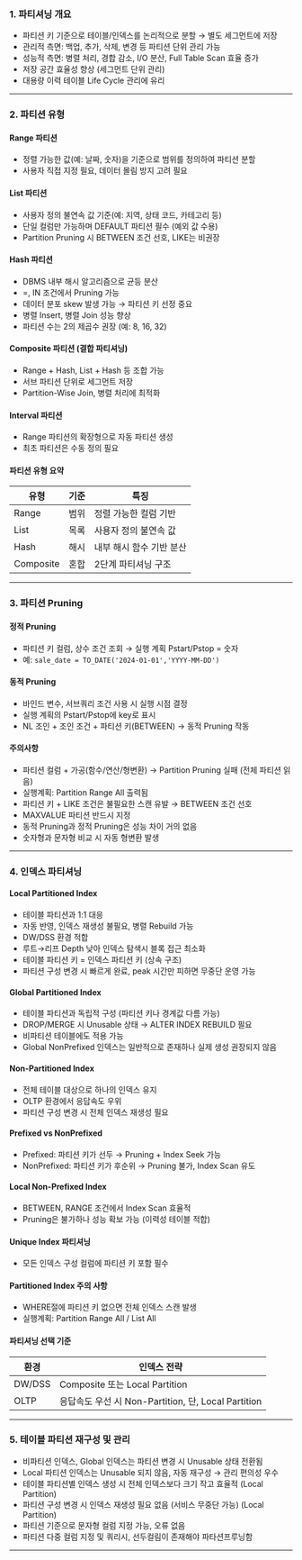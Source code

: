 
### 1. 파티셔닝 개요
- 파티션 키 기준으로 테이블/인덱스를 논리적으로 분할 → 별도 세그먼트에 저장
- 관리적 측면: 백업, 추가, 삭제, 변경 등 파티션 단위 관리 가능
- 성능적 측면: 병렬 처리, 경합 감소, I/O 분산, Full Table Scan 효율 증가
- 저장 공간 효율성 향상 (세그먼트 단위 관리)
- 대용량 이력 테이블 Life Cycle 관리에 유리

---

### 2. 파티션 유형

#### Range 파티션
- 정렬 가능한 값(예: 날짜, 숫자)을 기준으로 범위를 정의하여 파티션 분할
- 사용자 직접 지정 필요, 데이터 몰림 방지 고려 필요

#### List 파티션
- 사용자 정의 불연속 값 기준(예: 지역, 상태 코드, 카테고리 등)
- 단일 컬럼만 가능하며 DEFAULT 파티션 필수 (예외 값 수용)
- Partition Pruning 시 BETWEEN 조건 선호, LIKE는 비권장

#### Hash 파티션
- DBMS 내부 해시 알고리즘으로 균등 분산
- =, IN 조건에서 Pruning 가능
- 데이터 분포 skew 발생 가능 → 파티션 키 선정 중요
- 병렬 Insert, 병렬 Join 성능 향상
- 파티션 수는 2의 제곱수 권장 (예: 8, 16, 32)

#### Composite 파티션 (결합 파티셔닝)
- Range + Hash, List + Hash 등 조합 가능
- 서브 파티션 단위로 세그먼트 저장
- Partition-Wise Join, 병렬 처리에 최적화

#### Interval 파티션
- Range 파티션의 확장형으로 자동 파티션 생성
- 최초 파티션은 수동 정의 필요

#### 파티션 유형 요약
| 유형 | 기준 | 특징 |
|------|------|------|
| Range | 범위 | 정렬 가능한 컬럼 기반 |
| List | 목록 | 사용자 정의 불연속 값 |
| Hash | 해시 | 내부 해시 함수 기반 분산 |
| Composite | 혼합 | 2단계 파티셔닝 구조 |

---

### 3. 파티션 Pruning

#### 정적 Pruning
- 파티션 키 컬럼, 상수 조건 조회 → 실행 계획 Pstart/Pstop = 숫자
- 예: `sale_date = TO_DATE('2024-01-01','YYYY-MM-DD')`

#### 동적 Pruning
- 바인드 변수, 서브쿼리 조건 사용 시 실행 시점 결정
- 실행 계획의 Pstart/Pstop에 key로 표시
- NL 조인 + 조인 조건 + 파티션 키(BETWEEN) → 동적 Pruning 작동

#### 주의사항
- 파티션 컬럼 + 가공(함수/연산/형변환) → Partition Pruning 실패 (전체 파티션 읽음)
- 실행계획: Partition Range All 출력됨
- 파티션 키 + LIKE 조건은 불필요한 스캔 유발 → BETWEEN 조건 선호
- MAXVALUE 파티션 반드시 지정
- 동적 Pruning과 정적 Pruning은 성능 차이 거의 없음
- 숫자형과 문자형 비교 시 자동 형변환 발생

---

### 4. 인덱스 파티셔닝

#### Local Partitioned Index
- 테이블 파티션과 1:1 대응
- 자동 반영, 인덱스 재생성 불필요, 병렬 Rebuild 가능
- DW/DSS 환경 적합
- 루트→리프 Depth 낮아 인덱스 탐색시 블록 접근 최소화
- 테이블 파티션 키 = 인덱스 파티션 키 (상속 구조)
- 파티션 구성 변경 시 빠르게 완료, peak 시간만 피하면 무중단 운영 가능

#### Global Partitioned Index
- 테이블 파티션과 독립적 구성 (파티션 키나 경계값 다름 가능)
- DROP/MERGE 시 Unusable 상태 → ALTER INDEX REBUILD 필요
- 비파티션 테이블에도 적용 가능
- Global NonPrefixed 인덱스는 일반적으로 존재하나 실제 생성 권장되지 않음

#### Non-Partitioned Index
- 전체 테이블 대상으로 하나의 인덱스 유지
- OLTP 환경에서 응답속도 우위
- 파티션 구성 변경 시 전체 인덱스 재생성 필요

#### Prefixed vs NonPrefixed
- Prefixed: 파티션 키가 선두 → Pruning + Index Seek 가능
- NonPrefixed: 파티션 키가 후순위 → Pruning 불가, Index Scan 유도

#### Local Non-Prefixed Index
- BETWEEN, RANGE 조건에서 Index Scan 효율적
- Pruning은 불가하나 성능 확보 가능 (이력성 테이블 적합)

#### Unique Index 파티셔닝
- 모든 인덱스 구성 컬럼에 파티션 키 포함 필수

#### Partitioned Index 주의 사항
- WHERE절에 파티션 키 없으면 전체 인덱스 스캔 발생
- 실행계획: Partition Range All / List All

#### 파티셔닝 선택 기준
| 환경 | 인덱스 전략 |
|------|--------------|
| DW/DSS | Composite 또는 Local Partition |
| OLTP | 응답속도 우선 시 Non-Partition, 단, Local Partition |

---

### 5. 테이블 파티션 재구성 및 관리
- 비파티션 인덱스, Global 인덱스는 파티션 변경 시 Unusable 상태 전환됨
- Local 파티션 인덱스는 Unusable 되지 않음, 자동 재구성 → 관리 편의성 우수
- 테이블 파티션별 인덱스 생성 시 전체 인덱스보다 크기 작고 효율적 (Local Partition)
- 파티션 구성 변경 시 인덱스 재생성 필요 없음 (서비스 무중단 가능) (Local Partition)
- 파티션 기준으로 문자형 컬럼 지정 가능, 오류 없음
- 파티션 다중 컬럼 지정 및 쿼리시, 선두컬림이 존재해야 파타션프루닝함

---


